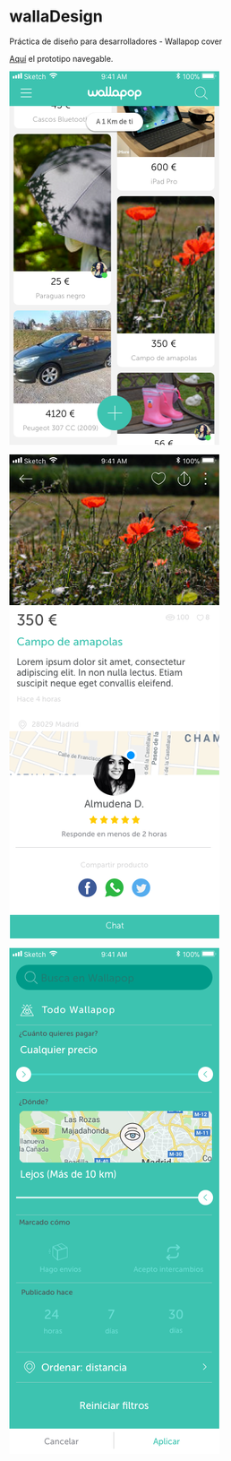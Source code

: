 # wallaDesign
Práctica de diseño para desarrolladores - Wallapop cover

[Aquí](https://marvelapp.com/47005e0/screen/41955723) el prototipo navegable.

![Captura del prototipo - Principal](https://raw.githubusercontent.com/sergioreyero/wallaDesign/master/main.png)

![Captura del prototipo - Detalle](https://raw.githubusercontent.com/sergioreyero/wallaDesign/master/detail.png)

![Captura del prototipo - Búsqueda](https://raw.githubusercontent.com/sergioreyero/wallaDesign/master/search.png)

